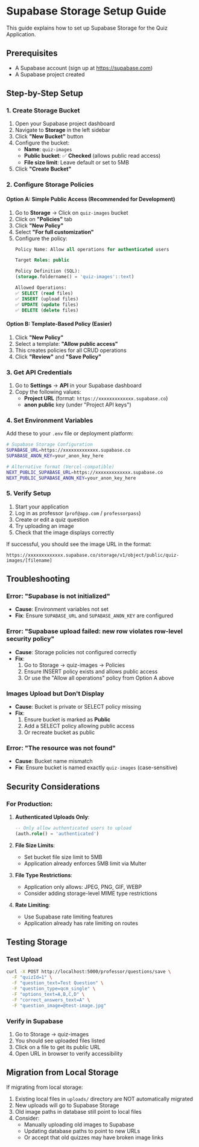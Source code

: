 # Supabase Storage Setup Guide

This guide explains how to set up Supabase Storage for the Quiz Application.

## Prerequisites

- A Supabase account (sign up at https://supabase.com)
- A Supabase project created

## Step-by-Step Setup

### 1. Create Storage Bucket

1. Open your Supabase project dashboard
2. Navigate to **Storage** in the left sidebar
3. Click **"New Bucket"** button
4. Configure the bucket:
   - **Name**: `quiz-images`
   - **Public bucket**: ✅ **Checked** (allows public read access)
   - **File size limit**: Leave default or set to 5MB
5. Click **"Create Bucket"**

### 2. Configure Storage Policies

#### Option A: Simple Public Access (Recommended for Development)

1. Go to **Storage** → Click on `quiz-images` bucket
2. Click on **"Policies"** tab
3. Click **"New Policy"**
4. Select **"For full customization"**
5. Configure the policy:
   ```sql
   Policy Name: Allow all operations for authenticated users
   
   Target Roles: public
   
   Policy Definition (SQL):
   (storage.foldername() = 'quiz-images'::text)
   
   Allowed Operations: 
   ✅ SELECT (read files)
   ✅ INSERT (upload files)
   ✅ UPDATE (update files)
   ✅ DELETE (delete files)
   ```

#### Option B: Template-Based Policy (Easier)

1. Click **"New Policy"**
2. Select a template: **"Allow public access"**
3. This creates policies for all CRUD operations
4. Click **"Review"** and **"Save Policy"**

### 3. Get API Credentials

1. Go to **Settings** → **API** in your Supabase dashboard
2. Copy the following values:
   - **Project URL** (format: `https://xxxxxxxxxxxxx.supabase.co`)
   - **anon public** key (under "Project API keys")

### 4. Set Environment Variables

Add these to your `.env` file or deployment platform:

```bash
# Supabase Storage Configuration
SUPABASE_URL=https://xxxxxxxxxxxxx.supabase.co
SUPABASE_ANON_KEY=your_anon_key_here

# Alternative format (Vercel-compatible)
NEXT_PUBLIC_SUPABASE_URL=https://xxxxxxxxxxxxx.supabase.co
NEXT_PUBLIC_SUPABASE_ANON_KEY=your_anon_key_here
```

### 5. Verify Setup

1. Start your application
2. Log in as professor (`prof@app.com` / `professorpass`)
3. Create or edit a quiz question
4. Try uploading an image
5. Check that the image displays correctly

If successful, you should see the image URL in the format:
```
https://xxxxxxxxxxxxx.supabase.co/storage/v1/object/public/quiz-images/[filename]
```

## Troubleshooting

### Error: "Supabase is not initialized"
- **Cause**: Environment variables not set
- **Fix**: Ensure `SUPABASE_URL` and `SUPABASE_ANON_KEY` are configured

### Error: "Supabase upload failed: new row violates row-level security policy"
- **Cause**: Storage policies not configured correctly
- **Fix**: 
  1. Go to Storage → quiz-images → Policies
  2. Ensure INSERT policy exists and allows public access
  3. Or use the "Allow all operations" policy from Option A above

### Images Upload but Don't Display
- **Cause**: Bucket is private or SELECT policy missing
- **Fix**:
  1. Ensure bucket is marked as **Public**
  2. Add a SELECT policy allowing public access
  3. Or recreate bucket as public

### Error: "The resource was not found"
- **Cause**: Bucket name mismatch
- **Fix**: Ensure bucket is named exactly `quiz-images` (case-sensitive)

## Security Considerations

### For Production:

1. **Authenticated Uploads Only**:
   ```sql
   -- Only allow authenticated users to upload
   (auth.role() = 'authenticated')
   ```

2. **File Size Limits**: 
   - Set bucket file size limit to 5MB
   - Application already enforces 5MB limit via Multer

3. **File Type Restrictions**:
   - Application only allows: JPEG, PNG, GIF, WEBP
   - Consider adding storage-level MIME type restrictions

4. **Rate Limiting**:
   - Use Supabase rate limiting features
   - Application already has rate limiting on routes

## Testing Storage

### Test Upload
```bash
curl -X POST http://localhost:5000/professor/questions/save \
  -F "quizId=1" \
  -F "question_text=Test Question" \
  -F "question_type=qcm_single" \
  -F "options_text=A,B,C,D" \
  -F "correct_answers_text=A" \
  -F "question_image=@test-image.jpg"
```

### Verify in Supabase
1. Go to Storage → quiz-images
2. You should see uploaded files listed
3. Click on a file to get its public URL
4. Open URL in browser to verify accessibility

## Migration from Local Storage

If migrating from local storage:
1. Existing local files in `uploads/` directory are NOT automatically migrated
2. New uploads will go to Supabase Storage
3. Old image paths in database still point to local files
4. Consider:
   - Manually uploading old images to Supabase
   - Updating database paths to point to new URLs
   - Or accept that old quizzes may have broken image links
